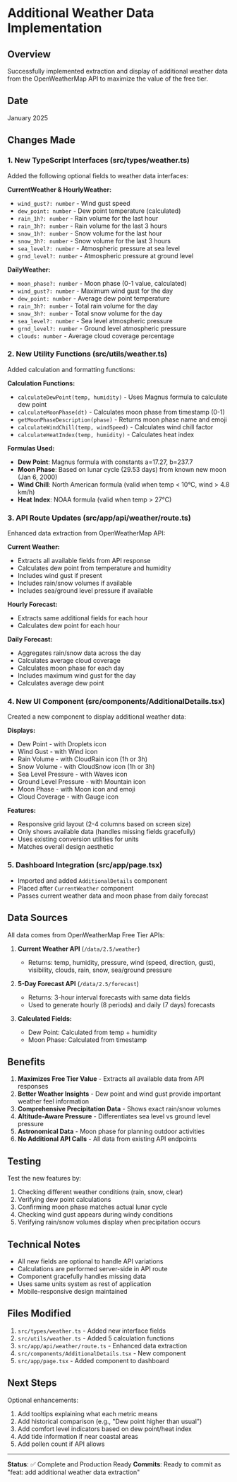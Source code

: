 # Additional Weather Data Implementation

## Overview
Successfully implemented extraction and display of additional weather data from the OpenWeatherMap API to maximize the value of the free tier.

## Date
January 2025

## Changes Made

### 1. New TypeScript Interfaces (src/types/weather.ts)
Added the following optional fields to weather data interfaces:

**CurrentWeather & HourlyWeather:**
- `wind_gust?: number` - Wind gust speed
- `dew_point: number` - Dew point temperature (calculated)
- `rain_1h?: number` - Rain volume for the last hour
- `rain_3h?: number` - Rain volume for the last 3 hours
- `snow_1h?: number` - Snow volume for the last hour
- `snow_3h?: number` - Snow volume for the last 3 hours
- `sea_level?: number` - Atmospheric pressure at sea level
- `grnd_level?: number` - Atmospheric pressure at ground level

**DailyWeather:**
- `moon_phase?: number` - Moon phase (0-1 value, calculated)
- `wind_gust?: number` - Maximum wind gust for the day
- `dew_point: number` - Average dew point temperature
- `rain_3h?: number` - Total rain volume for the day
- `snow_3h?: number` - Total snow volume for the day
- `sea_level?: number` - Sea level atmospheric pressure
- `grnd_level?: number` - Ground level atmospheric pressure
- `clouds: number` - Average cloud coverage percentage

### 2. New Utility Functions (src/utils/weather.ts)
Added calculation and formatting functions:

**Calculation Functions:**
- `calculateDewPoint(temp, humidity)` - Uses Magnus formula to calculate dew point
- `calculateMoonPhase(dt)` - Calculates moon phase from timestamp (0-1)
- `getMoonPhaseDescription(phase)` - Returns moon phase name and emoji
- `calculateWindChill(temp, windSpeed)` - Calculates wind chill factor
- `calculateHeatIndex(temp, humidity)` - Calculates heat index

**Formulas Used:**
- **Dew Point**: Magnus formula with constants a=17.27, b=237.7
- **Moon Phase**: Based on lunar cycle (29.53 days) from known new moon (Jan 6, 2000)
- **Wind Chill**: North American formula (valid when temp < 10°C, wind > 4.8 km/h)
- **Heat Index**: NOAA formula (valid when temp > 27°C)

### 3. API Route Updates (src/app/api/weather/route.ts)
Enhanced data extraction from OpenWeatherMap API:

**Current Weather:**
- Extracts all available fields from API response
- Calculates dew point from temperature and humidity
- Includes wind gust if present
- Includes rain/snow volumes if available
- Includes sea/ground level pressure if available

**Hourly Forecast:**
- Extracts same additional fields for each hour
- Calculates dew point for each hour

**Daily Forecast:**
- Aggregates rain/snow data across the day
- Calculates average cloud coverage
- Calculates moon phase for each day
- Includes maximum wind gust for the day
- Calculates average dew point

### 4. New UI Component (src/components/AdditionalDetails.tsx)
Created a new component to display additional weather data:

**Displays:**
- Dew Point - with Droplets icon
- Wind Gust - with Wind icon
- Rain Volume - with CloudRain icon (1h or 3h)
- Snow Volume - with CloudSnow icon (1h or 3h)
- Sea Level Pressure - with Waves icon
- Ground Level Pressure - with Mountain icon
- Moon Phase - with Moon icon and emoji
- Cloud Coverage - with Gauge icon

**Features:**
- Responsive grid layout (2-4 columns based on screen size)
- Only shows available data (handles missing fields gracefully)
- Uses existing conversion utilities for units
- Matches overall design aesthetic

### 5. Dashboard Integration (src/app/page.tsx)
- Imported and added `AdditionalDetails` component
- Placed after `CurrentWeather` component
- Passes current weather data and moon phase from daily forecast

## Data Sources

All data comes from OpenWeatherMap Free Tier APIs:

1. **Current Weather API** (`/data/2.5/weather`)
   - Returns: temp, humidity, pressure, wind (speed, direction, gust), visibility, clouds, rain, snow, sea/ground pressure
   
2. **5-Day Forecast API** (`/data/2.5/forecast`)
   - Returns: 3-hour interval forecasts with same data fields
   - Used to generate hourly (8 periods) and daily (7 days) forecasts

3. **Calculated Fields:**
   - Dew Point: Calculated from temp + humidity
   - Moon Phase: Calculated from timestamp

## Benefits

1. **Maximizes Free Tier Value** - Extracts all available data from API responses
2. **Better Weather Insights** - Dew point and wind gust provide important weather feel information
3. **Comprehensive Precipitation Data** - Shows exact rain/snow volumes
4. **Altitude-Aware Pressure** - Differentiates sea level vs ground level pressure
5. **Astronomical Data** - Moon phase for planning outdoor activities
6. **No Additional API Calls** - All data from existing API endpoints

## Testing

Test the new features by:
1. Checking different weather conditions (rain, snow, clear)
2. Verifying dew point calculations
3. Confirming moon phase matches actual lunar cycle
4. Checking wind gust appears during windy conditions
5. Verifying rain/snow volumes display when precipitation occurs

## Technical Notes

- All new fields are optional to handle API variations
- Calculations are performed server-side in API route
- Component gracefully handles missing data
- Uses same units system as rest of application
- Mobile-responsive design maintained

## Files Modified

1. `src/types/weather.ts` - Added new interface fields
2. `src/utils/weather.ts` - Added 5 calculation functions
3. `src/app/api/weather/route.ts` - Enhanced data extraction
4. `src/components/AdditionalDetails.tsx` - New component
5. `src/app/page.tsx` - Added component to dashboard

## Next Steps

Optional enhancements:
1. Add tooltips explaining what each metric means
2. Add historical comparison (e.g., "Dew point higher than usual")
3. Add comfort level indicators based on dew point/heat index
4. Add tide information if near coastal areas
5. Add pollen count if API allows

---

**Status**: ✅ Complete and Production Ready
**Commits**: Ready to commit as "feat: add additional weather data extraction"
